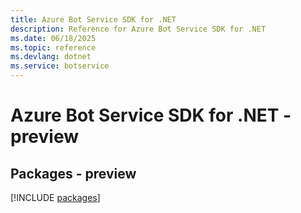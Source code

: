 ```yaml
---
title: Azure Bot Service SDK for .NET
description: Reference for Azure Bot Service SDK for .NET
ms.date: 06/18/2025
ms.topic: reference
ms.devlang: dotnet
ms.service: botservice
---
```

# Azure Bot Service SDK for .NET - preview
## Packages - preview
[!INCLUDE [packages](bot-service-index.md)]